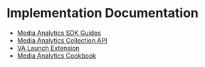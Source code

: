 # Implementation Documentation

* [Media Analytics SDK Guides](va-sdks/README.md)
* [Media Analytics Collection API](media-collection-api/README.md)
* [VA Launch Extension](launch/README.md)
* [Media Analytics Cookbook](media-analytics-cookbook)
